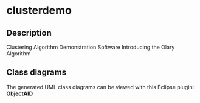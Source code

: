 clusterdemo
===========

Description
-----------

Clustering Algorithm Demonstration Software
Introducing the Olary Algorithm

Class diagrams
--------------

The generated UML class diagrams can be viewed with this Eclipse plugin:
[**ObjectAID**](http://www.objectaid.com/download)
